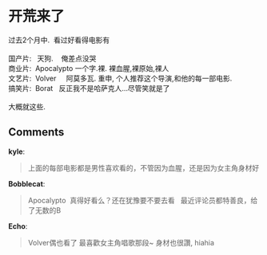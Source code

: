# 开荒来了

<div id="msgcns!B37A52AAF181A958!1054" class="bvMsg">过去2个月中.  看过好看得电影有<br /><br />国产片:   天狗.    俺差点没哭<br />商业片:  Apocalypto 一个字.裸. 裸血腥,裸原始,裸人<br />文艺片:  Volver     阿莫多瓦. 重申, 个人推荐这个导演,和他的每一部电影.<br />搞笑片:  Borat   反正我不是哈萨克人...尽管笑就是了<br /><br />大概就这些. <br /> <b><font face="arial" size="-1"><a href="http://movies.yahoo.com/movie/1809249345/info"><b></b></a></font></b></div>

## Comments

**kyle**:
> 上面的每部电影都是男性喜欢看的，不管因为血腥，还是因为女主角身材好

**Bobblecat**:
> Apocalypto  真得好看么？还在犹豫要不要去看
 
最近评论员都特善良，给了无数的B

**Echo**:
> Volver偶也看了
最喜歡女主角唱歌那段~
身材也很讚, hiahia

